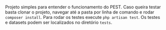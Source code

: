 Projeto simples para entender o funcionamento do PEST. Caso queira testar basta clonar o projeto, navegar até a pasta por linha de comando e rodar ```composer install```. Para rodar os testes execute ```php artisan test```. Os testes e datasets podem ser localizados no diretório ```tests```. 
